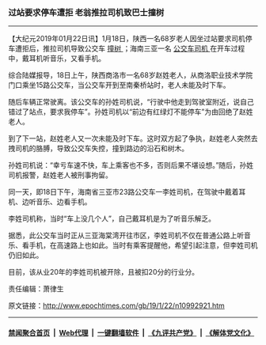 ### 过站要求停车遭拒 老翁推拉司机致巴士撞树
------------------------

<p>
 【大纪元2019年01月22日讯】1月18日，陕西一名68岁老人因坐过站要求司机停车遭拒后，推拉司机导致公交车
 <a href="http://www.epochtimes.com/gb/tag/%E6%92%9E%E6%A0%91.html">
  撞树
 </a>
 ；海南三亚一名
 <a href="http://www.epochtimes.com/gb/tag/%E5%85%AC%E4%BA%A4%E8%BD%A6%E5%8F%B8%E6%9C%BA.html">
  公交车司机
 </a>
 在开车过程中，戴耳机听音乐，又看手机。
</p>
<p>
 综合陆媒报导，18日上午，陕西商洛市一名68岁赵姓老人，从商洛职业技术学院门口乘坐15路公交车，当公交车开到至南秦桥站时，老人未能及时下车。
</p>
<p>
 随后车辆正常驶离。该公交车的孙姓司机说，“行驶中他走到驾驶室附近，说自己错过了站点，要求我停车”。孙姓司机以“前边有红绿灯不能停车”为由回绝了赵姓老人。
</p>
<p>
 到了下一站，赵姓老人又一次未能及时下车。这时双方起了争执，赵姓老人突然去拽司机的胳膊，导致公交车失控，撞到路边的沿石和树木。
</p>
<p>
 孙姓司机说：“幸亏车速不快，车上乘客也不多，否则后果不堪设想。”随后，孙姓司机报警，赵姓老人被刑事拘留。
</p>
<p>
 同一天，即18日下午，海南省三亚市23路公交车一李姓司机，在驾驶中戴着耳机、边听音乐、边看手机。
</p>
<p>
 李姓司机称，当时“车上没几个人”，自己戴耳机是为了听音乐解乏。
</p>
<p>
 据悉，此公交车当时正从三亚海棠湾开往市区，李姓司机不仅在普通公路上听音乐、看手机，在高速路上也如此。当时有乘客提醒他，希望引起注意，但李姓司机仍旧如此。
</p>
<p>
 目前，该从业20年的李姓司机被开除，且被扣20分的行业分。
</p>
<p>
 责任编辑：萧律生
</p>

原文链接：http://www.epochtimes.com/gb/19/1/22/n10992921.htm


------------------------
#### [禁闻聚合首页](https://github.com/gfw-breaker/banned-news/blob/master/README.md) &nbsp;|&nbsp; [Web代理](https://github.com/gfw-breaker/open-proxy/blob/master/README.md) &nbsp;|&nbsp; [一键翻墙软件](https://github.com/gfw-breaker/nogfw/blob/master/README.md) &nbsp;|&nbsp; [《九评共产党》](https://github.com/gfw-breaker/9ping.md/blob/master/README.md#九评之一评共产党是什么) &nbsp;|&nbsp; [《解体党文化》](https://github.com/gfw-breaker/jtdwh.md/blob/master/README.md#绪论)